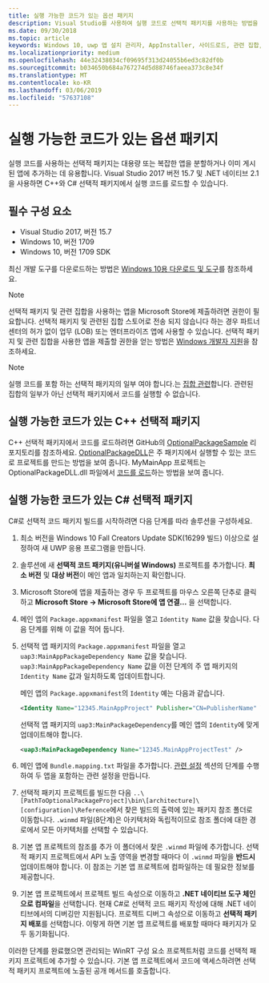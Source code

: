 ```yaml
---
title: 실행 가능한 코드가 있는 옵션 패키지
description: Visual Studio를 사용하여 실행 코드로 선택적 패키지를 사용하는 방법을 알아보세요.
ms.date: 09/30/2018
ms.topic: article
keywords: Windows 10, uwp 앱 설치 관리자, AppInstaller, 사이드로드, 관련 집합, 선택적 패키지
ms.localizationpriority: medium
ms.openlocfilehash: 44e32438034cf09695f313d24055b6ed3c82df0b
ms.sourcegitcommit: b034650b684a767274d5d88746faeea373c8e34f
ms.translationtype: MT
ms.contentlocale: ko-KR
ms.lasthandoff: 03/06/2019
ms.locfileid: "57637108"
---
```

# <a name="optional-packages-with-executable-code"></a>실행 가능한 코드가 있는 옵션 패키지
 
실행 코드를 사용하는 선택적 패키지는 대용량 또는 복잡한 앱을 분할하거나 이미 게시된 앱에 추가하는 데 유용합니다. Visual Studio 2017 버전 15.7 및 .NET 네이티브 2.1을 사용하면 C++와 C# 선택적 패키지에서 실행 코드를 로드할 수 있습니다.

## <a name="prerequisites"></a>필수 구성 요소
- Visual Studio 2017, 버전 15.7
- Windows 10, 버전 1709
- Windows 10, 버전 1709 SDK

최신 개발 도구를 다운로드하는 방법은 [Windows 10용 다운로드 및 도구](https://developer.microsoft.com/windows/downloads)를 참조하세요. 

> [!NOTE]
> 선택적 패키지 및 관련 집합을 사용하는 앱을 Microsoft Store에 제출하려면 권한이 필요합니다. 선택적 패키지 및 관련된 집합 스토어로 전송 되지 않습니다 하는 경우 파트너 센터의 허가 없이 업무 (LOB) 또는 엔터프라이즈 앱에 사용할 수 있습니다. 선택적 패키지 및 관련 집합을 사용한 앱을 제출할 권한을 얻는 방법은 [Windows 개발자 지원](https://developer.microsoft.com/windows/support)을 참조하세요.

> [!NOTE]
> 실행 코드를 포함 하는 선택적 패키지의 일부 여야 합니다.는 [집합 관련](https://docs.microsoft.com/windows/uwp/packaging/optional-packages#related-sets)합니다. 관련된 집합의 일부가 아닌 선택적 패키지에서 코드를 실행할 수 없습니다.

## <a name="c-optional-packages-with-executable-code"></a>실행 가능한 코드가 있는 C++ 선택적 패키지

C++ 선택적 패키지에서 코드를 로드하려면 GitHub의 [OptionalPackageSample](https://github.com/AppInstaller/OptionalPackageSample) 리포지토리를 참조하세요. [OptionalPackageDLL](https://github.com/AppInstaller/OptionalPackageSample/tree/master/OptionalPackageDLL)은 주 패키지에서 실행할 수 있는 코드로 프로젝트를 만드는 방법을 보여 줍니다. MyMainApp 프로젝트는 OptionalPackageDLL.dll 파일에서 [코드를 로드](https://github.com/AppInstaller/OptionalPackageSample/blob/bf6b4915ff1f3b8abfdaacb1ad9e77184c49fe18/MyMainApp/MainPage.xaml.cpp#L182)하는 방법을 보여 줍니다.

## <a name="c-optional-packages-with-executable-code"></a>실행 가능한 코드가 있는 C# 선택적 패키지

C#로 선택적 코드 패키지 빌드를 시작하려면 다음 단계를 따라 솔루션을 구성하세요.

1. 최소 버전을 Windows 10 Fall Creators Update SDK(16299 빌드) 이상으로 설정하여 새 UWP 응용 프로그램을 만듭니다.

2. 솔루션에 새 **선택적 코드 패키지(유니버설 Windows)** 프로젝트를 추가합니다. **최소 버전** 및 **대상 버전**이 메인 앱과 일치하는지 확인합니다.

3. Microsoft Store에 앱을 제출하는 경우 두 프로젝트를 마우스 오른쪽 단추로 클릭하고 **Microsoft Store -> Microsoft Store에 앱 연결...** 을 선택합니다.

4. 메인 앱의 `Package.appxmanifest` 파일을 열고 `Identity Name` 값을 찾습니다. 다음 단계를 위해 이 값을 적어 둡니다.

5. 선택적 앱 패키지의 `Package.appxmanifest` 파일을 열고 `uap3:MainAppPackageDependency Name` 값을 찾습니다. `uap3:MainAppPackageDependency Name` 값을 이전 단계의 주 앱 패키지의 `Identity Name` 값과 일치하도록 업데이트합니다. 

    메인 앱의 `Package.appxmanifest`의 `Identity` 예는 다음과 같습니다.
    ```XML
    <Identity Name="12345.MainAppProject" Publisher="CN=PublisherName" Version="1.0.0.0" />
    ```

    선택적 앱 패키지의 `uap3:MainPackageDependency`를 메인 앱의 `Identity`에 맞게 업데이트해야 합니다.
    ```XML
    <uap3:MainPackageDependency Name="12345.MainAppProjectTest" />
    ```

6. 메인 앱에 `Bundle.mapping.txt` 파일을 추가합니다. [관련 설정](https://docs.microsoft.com/windows/uwp/packaging/optional-packages#related-sets) 섹션의 단계를 수행하여 두 앱을 포함하는 관련 설정을 만듭니다. 

7. 선택적 패키지 프로젝트를 빌드한 다음 `..\[PathToOptionalPackageProject]\bin\[architecture]\[configuration]\Reference`에서 찾은 빌드의 출력에 있는 패키지 참조 폴더로 이동합니다. `.winmd` 파일(8단계)은 아키텍처와 독립적이므로 참조 폴더에 대한 경로에서 모든 아키텍처를 선택할 수 있습니다.

8. 기본 앱 프로젝트의 참조를 추가 이 폴더에서 찾은 `.winmd` 파일에 추가합니다. 선택적 패키지 프로젝트에서 API 노출 영역을 변경할 때마다 이 `.winmd` 파일을 **반드시** 업데이트해야 합니다. 이 참조는 기본 앱 프로젝트에 컴파일하는 데 필요한 정보를 제공합니다.

9. 기본 앱 프로젝트에서 프로젝트 빌드 속성으로 이동하고 **.NET 네이티브 도구 체인으로 컴파일**을 선택합니다. 현재 C#로 선택적 코드 패키지 작성에 대해 .NET 네이티브에서의 디버깅만 지원됩니다. 프로젝트 디버그 속성으로 이동하고 **선택적 패키지 배포**를 선택합니다. 이렇게 하면 기본 앱 프로젝트를 배포할 때마다 패키지가 모두 동기화됩니다.

이러한 단계를 완료했으면 관리되는 WinRT 구성 요소 프로젝트처럼 코드를 선택적 패키지 프로젝트에 추가할 수 있습니다. 기본 앱 프로젝트에서 코드에 액세스하려면 선택적 패키지 프로젝트에 노출된 공개 메서드를 호출합니다.